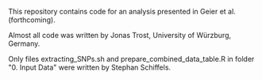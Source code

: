This repository contains code for an analysis presented in Geier et al. (forthcoming).

Almost all code was written by Jonas Trost, University of Würzburg, Germany.

Only files extracting_SNPs.sh and prepare_combined_data_table.R in folder "0. Input Data" were
written by Stephan Schiffels.

